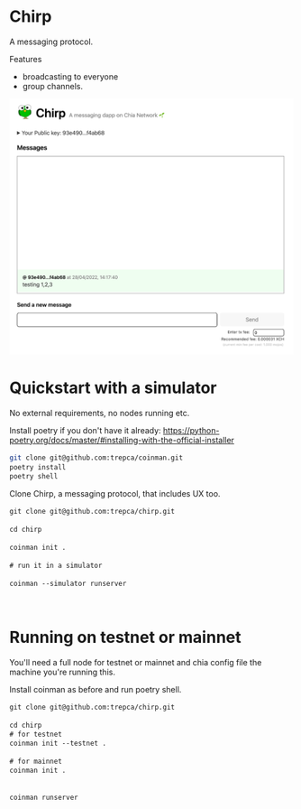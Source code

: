 # Chirp

A messaging protocol.

Features

- broadcasting to everyone
- group channels.

![Image](/chirp.png "Chirp - messaging dApp")

# Quickstart with a simulator

No external requirements, no nodes running etc.

Install poetry if you don't have it already: 
https://python-poetry.org/docs/master/#installing-with-the-official-installer

```sh
git clone git@github.com:trepca/coinman.git
poetry install
poetry shell

```

Clone Chirp, a messaging protocol, that includes UX too.

```
git clone git@github.com:trepca/chirp.git

cd chirp

coinman init .

# run it in a simulator

coinman --simulator runserver



```

# Running on testnet or mainnet

You'll need a full node for testnet or mainnet and chia config file the machine you're running this.

Install coinman as before and run poetry shell.

```
git clone git@github.com:trepca/chirp.git

cd chirp
# for testnet
coinman init --testnet .

# for mainnet
coinman init .


coinman runserver



```
